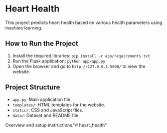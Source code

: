 # Heart Health 

This project predicts heart health based on various health parameters using machine learning.

## How to Run the Project
1. Install the required libraries: `pip install -r app/requirements.txt`
2. Run the Flask application: `python app/app.py`
3. Open the browser and go to `http://127.0.0.1:5000/` to view the website.

## Project Structure
- `app.py`: Main application file.
- `templates/`: HTML templates for the website.
- `static/`: CSS and JavaScript files.
- `data/`: Dataset and README file.

Overview and setup instructions."# heart_health" 

